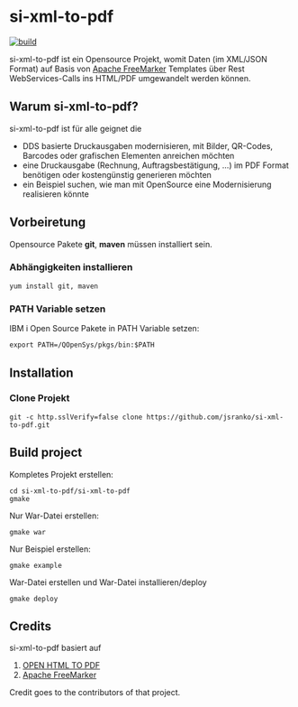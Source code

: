 # si-xml-to-pdf
[![build](https://github.com/jsranko/si-xml-to-pdf/actions/workflows/maven.yml/badge.svg?branch=main)](https://github.com/jsranko/si-xml-to-pdf/actions/workflows/maven.yml)

si-xml-to-pdf ist ein Opensource Projekt, womit Daten (im XML/JSON Format) auf Basis von [Apache FreeMarker](https://freemarker.apache.org "Apache FreeMarker") Templates über Rest WebServices-Calls ins HTML/PDF umgewandelt werden können.

## Warum si-xml-to-pdf?
si-xml-to-pdf ist für alle geignet die
* DDS basierte Druckausgaben modernisieren, mit Bilder, QR-Codes, Barcodes oder grafischen Elementen anreichen möchten
* eine Druckausgabe (Rechnung, Auftragsbestätigung, ...) im PDF Format benötigen oder kostengünstig generieren möchten 
* ein Beispiel suchen, wie man mit OpenSource eine Modernisierung realisieren könnte

## Vorbeiretung
Opensource Pakete **git**, **maven** müssen installiert sein.

### Abhängigkeiten installieren
```
yum install git, maven
```

### PATH Variable setzen
IBM i Open Source Pakete in PATH Variable setzen:
```
export PATH=/QOpenSys/pkgs/bin:$PATH
```

## Installation

### Clone Projekt
```
git -c http.sslVerify=false clone https://github.com/jsranko/si-xml-to-pdf.git
```

## Build project
Kompletes Projekt erstellen:
```
cd si-xml-to-pdf/si-xml-to-pdf
gmake
```
Nur War-Datei erstellen:
```
gmake war
```
Nur Beispiel erstellen:
```
gmake example
```
War-Datei erstellen und War-Datei installieren/deploy
```
gmake deploy
```

## Credits
si-xml-to-pdf basiert auf
1. [OPEN HTML TO PDF](https://github.com/danfickle/openhtmltopdf)
2. [Apache FreeMarker](https://github.com/apache/freemarker)

Credit goes to the contributors of that project.
